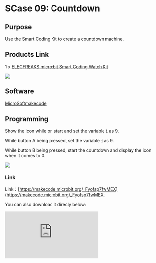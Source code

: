 ﻿# SCase 09: Countdown

## Purpose

 Use the Smart Coding Kit to create a countdown machine.

## Products Link

 1 x [ELECFREAKS micro:bit Smart Coding Watch Kit](https://www.elecfreaks.com/micro-bit-smart-coding-kit.html)


![](https://wiki-media-ef.oss-cn-hongkong.aliyuncs.com//images/smart_coding_kit_case_09_01.png)


## Software

[MicroSoftmakecode](https://makecode.microbit.org/#)

## Programming


 Show the icon while on start and set the variable `i` as 9.

 While button A being pressed, set the variable `i` as 9.

 While button B being pressed, start the countdown and display the icon when it comes to 0.

  ![](https://wiki-media-ef.oss-cn-hongkong.aliyuncs.com//images/smart_coding_kit_case_09_02.png)






### Link
 Link：[https://makecode.microbit.org/_Fyofsp7fwMEX](https://makecode.microbit.org/_Fyofsp7fwMEX)

 You can also download it direcly below:

<div
    style={{
        position: 'relative',
        paddingBottom: '60%',
        overflow: 'hidden',
    }}
>
    <iframe
        src="https://makecode.microbit.org/_Fyofsp7fwMEX"
        frameborder="0"
        sandbox="allow-popups allow-forms allow-scripts allow-same-origin"
        style={{
            position: 'absolute',
            width: '100%',
            height: '100%',
        }}
    />
</div>


## Result

 Show the icon while on start
 While button A being pressed, the number 9 displays on the micro:bit
 While button B being pressed, the countdown starts and number 0 displays on the micro:bit



## Exploration




## FAQ




## Relevant File
